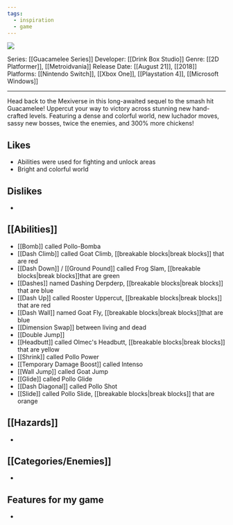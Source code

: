 ```yaml
---
tags:
  - inspiration
  - game
---
```

<img src="https://cdn2.steamgriddb.com/thumb/b69332f6eb354ca14fe70ed07e544000.jpg">

Series: [[Guacamelee Series]]
Developer: [[Drink Box Studio]]
Genre: [[2D Platformer]], [[Metroidvania]]
Release Date: [[August 21]], [[2018]]
Platforms: [[Nintendo Switch]], [[Xbox One]], [[Playstation 4]], [[Microsoft Windows]]

----

Head back to the Mexiverse in this long-awaited sequel to the smash hit Guacamelee! Uppercut your way to victory across stunning new hand-crafted levels. Featuring a dense and colorful world, new luchador moves, sassy new bosses, twice the enemies, and 300% more chickens!

## Likes
* Abilities were used for fighting and unlock areas
* Bright and colorful world


## Dislikes
* 

## [[Abilities]]
* [[Bomb]] called Pollo-Bomba
* [[Dash Climb]] called Goat Climb, [[breakable blocks|break blocks]] that are red
* [[Dash Down]] / [[Ground Pound]] called Frog Slam, [[breakable blocks|break blocks]]that are green
* [[Dashes]] named Dashing Derpderp, [[breakable blocks|break blocks]] that are blue
* [[Dash Up]] called Rooster Uppercut, [[breakable blocks|break blocks]] that are red
* [[Dash Wall]] named Goat Fly, [[breakable blocks|break blocks]]that are blue
* [[Dimension Swap]] between living and dead
* [[Double Jump]]
* [[Headbutt]] called Olmec's Headbutt, [[breakable blocks|break blocks]] that are yellow
* [[Shrink]] called Pollo Power
* [[Temporary Damage Boost]] called Intenso
* [[Wall Jump]] called Goat Jump
* [[Glide]] called Pollo Glide
* [[Dash Diagonal]] called Pollo Shot
* [[Slide]] called Pollo Slide,  [[breakable blocks|break blocks]] that are orange

## [[Hazards]]
* 

## [[Categories/Enemies]]
* 

## Features for my game
* 